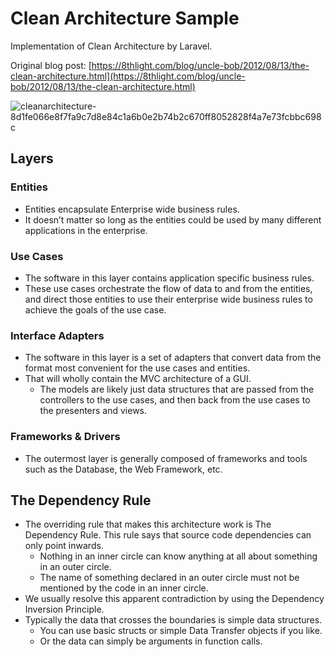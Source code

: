 # Clean Architecture Sample
Implementation of Clean Architecture by Laravel.

Original blog post: [https://8thlight.com/blog/uncle-bob/2012/08/13/the-clean-architecture.html](https://8thlight.com/blog/uncle-bob/2012/08/13/the-clean-architecture.html)

![cleanarchitecture-8d1fe066e8f7fa9c7d8e84c1a6b0e2b74b2c670ff8052828f4a7e73fcbbc698c](https://user-images.githubusercontent.com/7877772/45727888-97f15e80-bc00-11e8-888a-24c190959a8d.jpg)

## Layers
### Entities
* Entities encapsulate Enterprise wide business rules.
* It doesn’t matter so long as the entities could be used by many different applications in the enterprise.

### Use Cases
* The software in this layer contains application specific business rules.
* These use cases orchestrate the flow of data to and from the entities, and direct those entities to use their enterprise wide business rules to achieve the goals of the use case.

### Interface Adapters
* The software in this layer is a set of adapters that convert data from the format most convenient for the use cases and entities.
* That will wholly contain the MVC architecture of a GUI.
  * The models are likely just data structures that are passed from the controllers to the use cases, and then back from the use cases to the presenters and views.

### Frameworks & Drivers
* The outermost layer is generally composed of frameworks and tools such as the Database, the Web Framework, etc.

## The Dependency Rule
* The overriding rule that makes this architecture work is The Dependency Rule. This rule says that source code dependencies can only point inwards.
  * Nothing in an inner circle can know anything at all about something in an outer circle.
  * The name of something declared in an outer circle must not be mentioned by the code in an inner circle.
* We usually resolve this apparent contradiction by using the Dependency Inversion Principle.
* Typically the data that crosses the boundaries is simple data structures.
  * You can use basic structs or simple Data Transfer objects if you like.
  * Or the data can simply be arguments in function calls.
